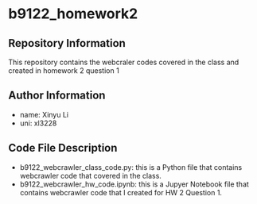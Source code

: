 # b9122_homework2   
  
## Repository Information  
This repository contains the webcraler codes covered in the class and created in homework 2 question 1  
  
## Author Information  
* name: Xinyu Li  
* uni: xl3228  
  
## Code File Description  
* b9122_webcrawler_class_code.py: this is a Python file that contains webcrawler code that covered in the class.  
* b9122_webcrawler_hw_code.ipynb: this is a Jupyer Notebook file that contains webcrawler code that I created for HW 2 Question 1.  


